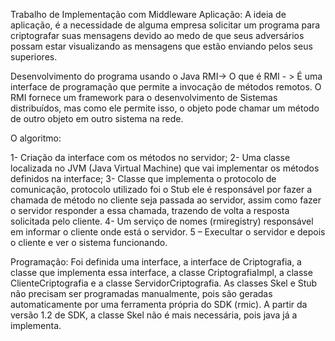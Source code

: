 Trabalho de Implementação com Middleware
Aplicação: A ideia de aplicação, é a necessidade de alguma empresa solicitar um programa para criptografar suas mensagens devido ao medo de que seus adversários possam estar visualizando as mensagens que estão enviando pelos seus superiores. 

Desenvolvimento do programa usando o Java RMI-> O que é RMI - > É uma interface de programação que permite a invocação de métodos remotos. O RMI fornece um framework para o desenvolvimento de Sistemas distribuídos, mas como ele permite isso, o objeto pode chamar um método de outro objeto em outro sistema na rede. 

O algoritmo: 

1- Criação da interface com os métodos no servidor;
2- Uma classe localizada no JVM (Java Virtual Machine) que vai implementar os métodos definidos na interface;
3- Classe que implementa o protocolo de comunicação, protocolo utilizado foi o Stub ele é responsável por fazer a chamada de método no cliente seja passada ao servidor, assim como fazer o servidor responder a essa chamada, trazendo de volta a resposta solicitada pelo cliente. 
4- Um serviço de nomes (rmiregistry) responsável em informar o cliente onde está o servidor. 
5 – Execultar o servidor e depois o cliente e ver o sistema funcionando. 

Programação: 
Foi definida uma interface, a interface de Criptografia, a classe que implementa essa interface, a classe CriptografiaImpl, a classe ClienteCriptografia e a classe ServidorCriptografia.
As classes Skel e Stub não precisam ser programadas manualmente, pois são geradas automaticamente por uma ferramenta própria do SDK (rmic). A partir da versão 1.2 de SDK, a classe Skel não é mais necessária, pois java já a implementa.
